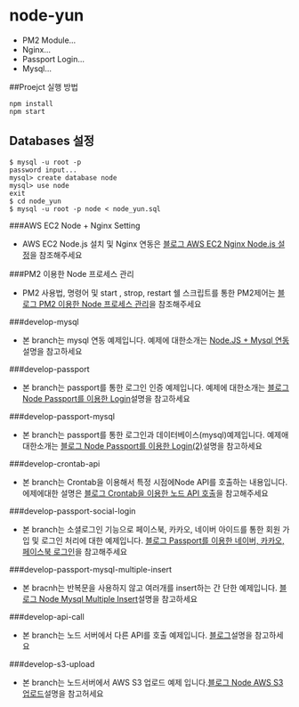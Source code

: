 # node-yun

* PM2 Module...
* Nginx...
* Passport Login...
* Mysql...


##Proejct 실행 방법

```
npm install
npm start
```
## Databases 설정
```
$ mysql -u root -p
password input...
mysql> create database node
mysql> use node
exit
$ cd node_yun
$ mysql -u root -p node < node_yun.sql
```

###AWS EC2 Node + Nginx Setting
* AWS EC2 Node.js 설치 및 Nginx 연동은 [블로그 AWS EC2 Nginx Node.js 설정](http://engineeryun.tistory.com/entry/AWS-EC2-Nginx-Nodejs-%EC%84%A4%EC%A0%95)을 참조해주세요

###PM2 이용한 Node 프로세스 관리
* PM2 사용법, 명령어 및 start , strop, restart 쉘 스크립트를 통한 PM2제어는 [블로그 PM2 이용한 Node 프로세스 관리](http://engineeryun.tistory.com/entry/test)을 참조해주세요

###develop-mysql
* 본 branch는 mysql 연동 예제입니다. 예제에 대한소개는 [Node.JS + Mysql 연동](http://engineeryun.tistory.com/entry/NodeJS-Mysql-%EC%97%B0%EB%8F%99)설명을 참고하세요

###develop-passport
* 본 branch는 passport를 통한 로그인 인증 예제입니다. 예제에 대한소개는 [블로그 Node Passport를 이용한 Login](http://engineeryun.tistory.com/entry/Node-Passport%EB%A5%BC-%EC%9D%B4%EC%9A%A9%ED%95%9C-Login)설명을 참고하세요

###develop-passport-mysql
* 본 branch는 passport를 통한 로그인과 데이터베이스(mysql)예제입니다. 예제애 대한소개는 [블로그 Node Passport를 이용한 Login(2)](http://engineeryun.tistory.com/entry/Node-Passport%EB%A5%BC-%EC%9D%B4%EC%9A%A9%ED%95%9C-Login2)설명을 참고하세요

###develop-crontab-api
* 본 branch는 Crontab을 이용해서 특정 시점에Node API를 호출하는 내용입니다. 에제에대한 설명은 [블로그 Crontab을 이용한 노드 API 호출](http://engineeryun.tistory.com/entry/Crontab%EC%9D%84-%EC%9D%B4%EC%9A%A9%ED%95%9C-%EB%85%B8%EB%93%9C-API-%ED%98%B8%EC%B6%9C)을 참고해주세요

###develop-passport-social-login
* 본 branch는 소셜로그인 기능으로 페이스북, 카카오, 네이버 아이드를 통한 회원 가입 및 로그인 처리에 대한 예제입니다. [블로그 Passport를 이용한 네이버, 카카오, 페이스북 로그인](http://engineeryun.tistory.com/entry/Passport%EB%A5%BC-%EC%9D%B4%EC%9A%A9%ED%95%9C-%EB%84%A4%EC%9D%B4%EB%B2%84-%EC%B9%B4%EC%B9%B4%EC%98%A4-%ED%8E%98%EC%9D%B4%EC%8A%A4%EB%B6%81-%EB%A1%9C%EA%B7%B8%EC%9D%B8-1)을 참고해주세요

###develop-passport-mysql-multiple-insert
* 본 bracnh는 반복문을 사용하지 않고 여러개를 insert하는 간
단한 예제입니다. [블로그 Node Mysql Multiple Insert](https://cheese10yun.github.io/mysql-multiple-insert)설명을 참고하세요

###develop-api-call
* 본 branch는 노드 서버에서 다른 API를 호출 예제입니다. [블로그](https://cheese10yun.github.io/API-CALL)설명을 참고하세요

###develop-s3-upload
* 본 branch는 노드서버에서 AWS S3 업로드 예제 입니다.[블로그 Node AWS S3 업로드](https://cheese10yun.github.io/Node-AWS-S3-Upload)설명을 참고허세요 
